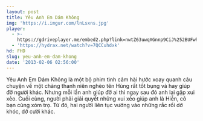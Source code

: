 ```yaml
---
layout: post
title: Yêu Anh Em Dám Không
img: 'https://i.imgur.com/lnLsxns.jpg'
player:
  - >-
    https://gdriveplayer.me/embed2.php?link=nwtZ63uwqXGnnp9CiJ%252BUFwhaD%252FSQDv24zkx5OOS%252FVfOkKvNllBVWHc3ItWg9sEIVRm7OBDsa3I1ZOkymuP3VeIkb1t4BvqcsvWET8gWfZU34Y3c0MBO563zTJRKqxT13XXDLohqaJZ8o%252Fl8Lsk%252FuijLl8iDXMMFndHQDxWp%252FYo%252FRlE0UfryR5gxCIbZkYp1GC%252F8JV6hvlHOFX9BOiPEPeY
  - 'https://hydrax.net/watch?v=7QCCuhdxk'
hd: FHD
slug: yeu-anh-em-dam-khong
date: '2013-02-06 02:56:00'
---
```

Yêu Anh Em Dám Không là một bộ phim tình cảm hài hước xoay quanh câu chuyện về một chàng thanh niên nghèo tên Hùng rất tốt bụng và hay giúp đỡ người khác. Nhưng mỗi lần anh giúp đỡ ai thì ngay sau đó anh lại gặp xui xẻo. Cuối cùng, người phải giải quyết những xui xẻo giúp anh là Hiền, cô bạn cùng xóm trọ. Từ đó, hai người liên tục vướng vào những rắc rối dở khóc, dở cười khác.
